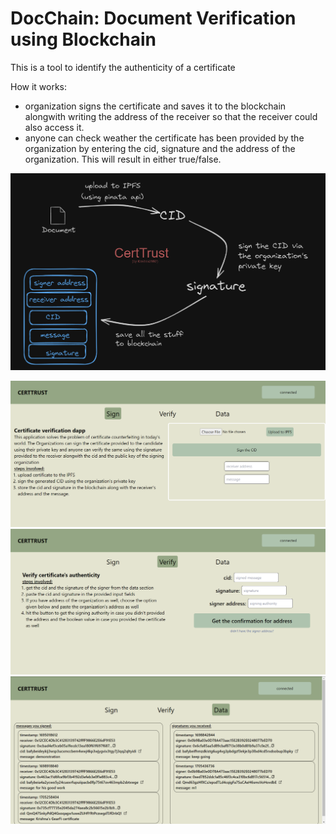# DocChain: Document Verification using Blockchain 

This is a tool to identify the authenticity of a certificate

How it works:
- organization signs the certificate and saves it to the blockchain alongwith writing the address of the receiver so that the receiver could also access it.
- anyone can check weather the certificate has been provided by the organization by entering the cid, signature and the address of the organization. This will result in either true/false.

![project-architecture](./media/signing.png)

![sign](./media/sign.png)
![Verifying](./media/verification.png)
![data](./media/data.png)
